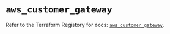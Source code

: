 # `aws_customer_gateway`

Refer to the Terraform Registory for docs: [`aws_customer_gateway`](https://registry.terraform.io/providers/hashicorp/aws/5.9.0/docs/resources/customer_gateway).
